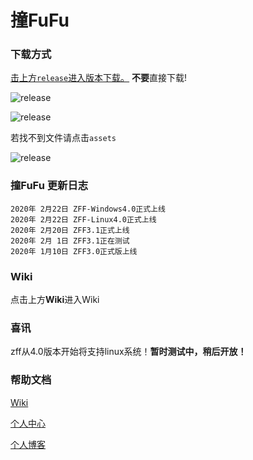 # 撞FuFu

### 下载方式
[击上方```release```进入版本下载。](https://github.com/langonginc/release)
**不要**直接下载!

![release](http://victorwoo.synology.me:8980/outside_image/zff-installer-guide1.png)

![release](http://victorwoo.synology.me:8980/outside_image/zff-installer-guide2.png)

若找不到文件请点击```assets```

![release](http://victorwoo.synology.me:8980/outside_image/zff-installer-guide3.png)

### 撞FuFu 更新日志
```
2020年 2月22日 ZFF-Windows4.0正式上线
2020年 2月22日 ZFF-Linux4.0正式上线
2020年 2月20日 ZFF3.1正式上线
2020年 2月 1日 ZFF3.1正在测试
2020年 1月10日 ZFF3.0正式版上线
```

### Wiki
点击上方**Wiki**进入Wiki

### 喜讯

zff从4.0版本开始将支持linux系统！**暂时测试中，稍后开放！**

### 帮助文档

[Wiki](https://github.com/langonginc/zff/wiki/)

[个人中心](http://victorwoo.synology.me:8980/)

[个人博客](http://victorwoo.synology.me:8980/)

